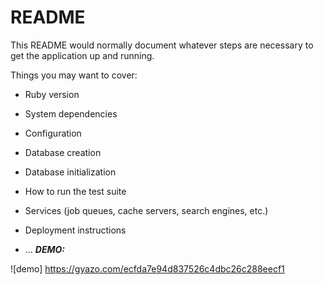 # README

This README would normally document whatever steps are necessary to get the
application up and running.

Things you may want to cover:

* Ruby version

* System dependencies

* Configuration

* Database creation

* Database initialization

* How to run the test suite

* Services (job queues, cache servers, search engines, etc.)

* Deployment instructions

* ...
***DEMO:***

![demo] https://gyazo.com/ecfda7e94d837526c4dbc26c288eecf1
